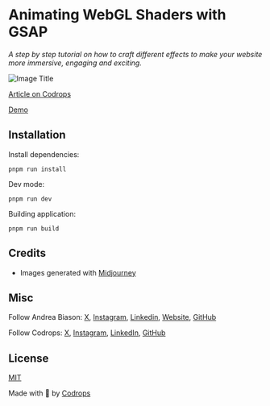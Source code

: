 # Animating WebGL Shaders with GSAP

_A step by step tutorial on how to craft different effects to make your website more immersive, engaging and exciting._

![Image Title](https://codrops-1f606.kxcdn.com/codrops/wp-content/uploads/2025/10/animating-shaders-with-gsap-for-your-immersive-website-cover.jpg)

[Article on Codrops](https://tympanus.net/codrops/2025/10/08/how-to-animate-webgl-shaders-with-gsap-ripples-reveals-and-dynamic-blur-effects/)

[Demo](https://tympanus.net/Tutorials/ShaderAnimationGSAP/)

## Installation

Install dependencies:

```
pnpm run install
```

Dev mode:

```
pnpm run dev
```

Building application:

```
pnpm run build
```

## Credits

- Images generated with [Midjourney](https://midjourney.com)

## Misc

Follow Andrea Biason: [X](https://x.com/biazo_5), [Instagram](https://www.instagram.com/biazo5/), [Linkedin](https://www.linkedin.com/in/andreabiason/), [Website](https://biazo5.com), [GitHub](https://github.com/biazo)

Follow Codrops: [X](http://www.x.com/codrops), [Instagram](https://www.instagram.com/codropsss/), [LinkedIn](https://www.linkedin.com/company/codrops/), [GitHub](https://github.com/codrops)

## License

[MIT](LICENSE)

Made with :blue_heart: by [Codrops](http://www.codrops.com)
